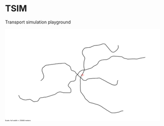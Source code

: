 # TSIM
Transport simulation playground

![screenshot](https://github.com/cejpmart/TSIM/blob/develop/screenshots/output.svg)

